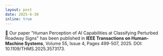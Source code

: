 ```yaml
---
layout: post
date: 2025-6-30
inline: true
---
```


:tada: Our paper "Human Perception of AI Capabilities at Classifying Perturbed Roadway Signs" has been published in **IEEE Transactions on Human-Machine Systems**, Volume 55, Issue 4, Pages 499-507, 2025. DOI: 10.1109/THMS.2025.3573173.